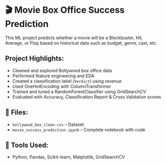 # 🎬 Movie Box Office Success Prediction

This ML project predicts whether a movie will be a Blockbuster, Hit, Average, or Flop based on historical data such as budget, genre, cast, etc.

## Project Highlights:
- Cleaned and explored Bollywood box office data
- Performed feature engineering and EDA
- Created a classification label (`Verdict`) using revenue
- Used OneHotEncoding with ColumnTransformer
- Trained and tuned a RandomForestClassifier using GridSearchCV
- Evaluated with Accuracy, Classification Report & Cross Validation scores

## 📁 Files:
- `bollywood_box_clean.csv` – Dataset
- `movie_success_prediction.ipynb` – Complete notebook with code

## 🔧 Tools Used:
- Python, Pandas, Scikit-learn, Matplotlib, GridSearchCV


